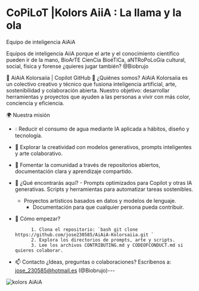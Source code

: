 # CoPiLoT |Kolors AiiA : La llama y la ola

Equipo de inteligencia AiAiA

Equipos de inteligencia AiiA porque el arte y el conocimiento científico pueden ir de la mano,  BioArTE CienCia BioéTiCa, aNTRoPoLoGía cultural, social, física y forense ¿quieres jugar también? @Biobrujo



🌈 AiAiA Kolorsaiia | Copilot GitHub 🤖 ¿Quiénes somos? AiAiA Kolorsaiia es un colectivo creativo y técnico que fusiona inteligencia artificial, arte, sostenibilidad y colaboración abierta. Nuestro objetivo: desarrollar herramientas y proyectos que ayuden a las personas a vivir con más color, conciencia y eficiencia. 

🌍 Nuestra misión 

- 💧 Reducir el consumo de agua mediante IA aplicada a hábitos, diseño y tecnología.

- 🎨 Explorar la creatividad con modelos generativos, prompts inteligentes y arte colaborativo.

- 🤝 Fomentar la comunidad a través de repositorios abiertos, documentación clara y aprendizaje compartido.

  
- 🧠 ¿Qué encontrarás aquí? - Prompts optimizados para Copilot y otras IA generativas. Scripts y herramientas para automatizar tareas sostenibles.

  - Proyectos artísticos basados en datos y modelos de lenguaje.
    - Documentación para que cualquier persona pueda contribuir.

- 🚀 Cómo empezar?

            1. Clona el repositorio: `bash git clone https://github.com/jose230585/AiAiA-Kolorsaiia.git `
            2. Explora los directorios de prompts, arte y scripts.
            3. Lee los archivos CONTRIBUTING.md y CODEOFCONDUCT.md si quieres colaborar.

- 📫 Contacto ¿Ideas, preguntas o colaboraciones? Escríbenos a: jose_230585@hotmail.es (@Biobrujo)---
































![kolors AiAiA](https://github.com/user-attachments/assets/6996b99b-ac99-4738-92eb-f62ef63158f7)

